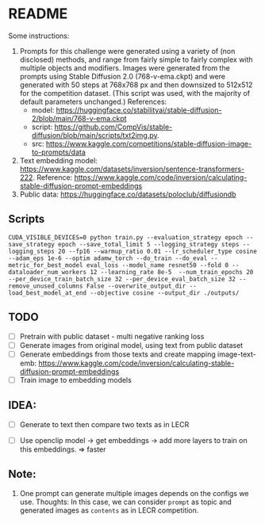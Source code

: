 # README

Some instructions:
1. Prompts for this challenge were generated using a variety of (non disclosed) methods, and range from fairly simple to fairly complex with multiple objects and modifiers. Images were generated from the prompts using Stable Diffusion 2.0 (768-v-ema.ckpt) and were generated with 50 steps at 768x768 px and then downsized to 512x512 for the competition dataset. (This script was used, with the majority of default parameters unchanged.) References: 
    - model: https://huggingface.co/stabilityai/stable-diffusion-2/blob/main/768-v-ema.ckpt
    - script: https://github.com/CompVis/stable-diffusion/blob/main/scripts/txt2img.py. 
    - src: https://www.kaggle.com/competitions/stable-diffusion-image-to-prompts/data
2. Text embedding model: https://www.kaggle.com/datasets/inversion/sentence-transformers-222. Reference: https://www.kaggle.com/code/inversion/calculating-stable-diffusion-prompt-embeddings
3. Public data: https://huggingface.co/datasets/poloclub/diffusiondb

## Scripts
```
CUDA_VISIBLE_DEVICES=0 python train.py --evaluation_strategy epoch --save_strategy epoch --save_total_limit 5 --logging_strategy steps --logging_steps 20 --fp16 --warmup_ratio 0.01 --lr_scheduler_type cosine --adam_eps 1e-6 --optim adamw_torch --do_train --do_eval --metric_for_best_model eval_loss --model_name resnet50 --fold 0 --dataloader_num_workers 12 --learning_rate 8e-5  --num_train_epochs 20 --per_device_train_batch_size 32 --per_device_eval_batch_size 32 --remove_unused_columns False --overwrite_output_dir --load_best_model_at_end --objective cosine --output_dir ./outputs/
```

## TODO
- [ ] Pretrain with public dataset - multi negative ranking loss
- [ ] Generate images from original model, using text from public dataset
- [ ] Generate embeddings from those texts and create mapping image-text-emb: https://www.kaggle.com/code/inversion/calculating-stable-diffusion-prompt-embeddings
- [ ] Train image to embedding models

## IDEA:
- [ ] Generate to text then compare two texts as in LECR
- [ ] Use openclip model -> get embeddings -> add more layers to train on this embeddings. => faster


## Note:
1. One prompt can generate multiple images depends on the configs we use. Thoughts: In this case, we can consider `prompt` as topic and generated images as `contents` as in LECR competition.
